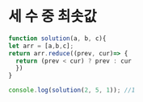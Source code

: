 # 세 수 중 최솟값 

```javascript
function solution(a, b, c){
let arr = [a,b,c];
return arr.reduce((prev, cur)=> {
  return (prev < cur) ? prev : cur 
  })
}

console.log(solution(2, 5, 1)); //1
```
